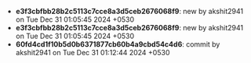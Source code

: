 - **e3f3cbfbb28b2c5113c7cce8a3d5ceb2676068f9**: new by akshit2941 on Tue Dec 31 01:05:45 2024 +0530
- **e3f3cbfbb28b2c5113c7cce8a3d5ceb2676068f9**: new by akshit2941 on Tue Dec 31 01:05:45 2024 +0530
- **60fd4cd1f10b5d0b6371877cb60b4a9cbd54c4d6**: commit by akshit2941 on Tue Dec 31 01:12:44 2024 +0530